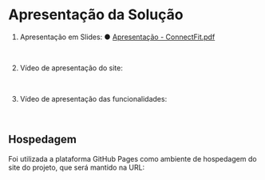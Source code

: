 # Apresentação da Solução

1. Apresentação em Slides:
● [Apresentação - ConnectFit.pdf](ApresentaçãoConnectFit.pdf)

<br>

2. Vídeo de apresentação do site:

<br>

3. Vídeo de apresentação das funcionalidades:

<br>

## Hospedagem

Foi utilizada a plataforma GitHub Pages como ambiente de hospedagem do site do projeto, que será mantido na URL:
